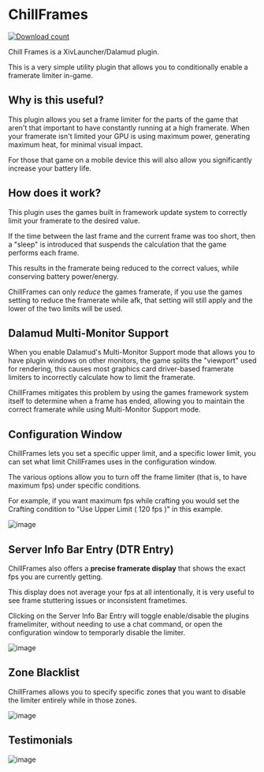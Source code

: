 # ChillFrames
[![Download count](https://img.shields.io/endpoint?url=https://qzysathwfhebdai6xgauhz4q7m0mzmrf.lambda-url.us-east-1.on.aws/ChillFrames)](https://github.com/MidoriKami/ChillFrames)

Chill Frames is a XivLauncher/Dalamud plugin.

This is a very simple utility plugin that allows you to conditionally enable a framerate limiter in-game.

## Why is this useful?

This plugin allows you set a frame limiter for the parts of the game that aren't that important to have constantly running at a high framerate.
When your framerate isn't limited your GPU is using maximum power, generating maximum heat, for minimal visual impact.

For those that game on a mobile device this will also allow you significantly increase your battery life.

## How does it work?

This plugin uses the games built in framework update system to correctly limit your framerate to the desired value.

If the time between the last frame and the current frame was too short, 
then a "sleep" is introduced that suspends the calculation that the game performs each frame.

This results in the framerate being reduced to the correct values, while conserving battery power/energy.

ChillFrames can only *reduce* the games framerate, 
if you use the games setting to reduce the framerate while afk, 
that setting will still apply and the lower of the two limits will be used.

## Dalamud Multi-Monitor Support

When you enable Dalamud's Multi-Monitor Support mode that allows you to have plugin windows on other monitors, 
the game splits the "viewport" used for rendering, 
this causes most graphics card driver-based framerate limiters to incorrectly calculate how to limit the framerate.

ChillFrames mitigates this problem by using the games framework system itself to determine when a frame has ended,
allowing you to maintain the correct framerate while using Multi-Monitor Support mode.

## Configuration Window

ChillFrames lets you set a specific upper limit, and a specific lower limit, you can set what limit ChillFrames uses in the configuration window.

The various options allow you to turn off the frame limiter (that is, to have maximum fps) under specific conditions.

For example, if you want maximum fps while crafting you would set the Crafting condition to "Use Upper Limit ( 120 fps )" in this example.

![image](https://github.com/user-attachments/assets/ebc83c1b-fb2b-4973-81ee-12deadb75a38)

## Server Info Bar Entry (DTR Entry)

ChillFrames also offers a **precise framerate display** that shows the exact fps you are currently getting.

This display does not average your fps at all intentionally, it is very useful to see frame stuttering issues or inconsistent frametimes.

Clicking on the Server Info Bar Entry will toggle enable/disable the plugins framelimiter, 
without needing to use a chat command, or open the configuration window to temporarly disable the limiter.

![image](https://github.com/user-attachments/assets/251a0b29-c0bb-4824-befe-c7986235ea6b)

## Zone Blacklist

ChillFrames allows you to specify specific zones that you want to disable the limiter entirely while in those zones.

![image](https://github.com/user-attachments/assets/afacce67-6e1f-4dfa-b9cc-12ccda6e5f60)


## Testimonials

![image](https://user-images.githubusercontent.com/9083275/159103862-54542bbb-6dd4-49ef-a7fb-358e9e116ca9.png)
